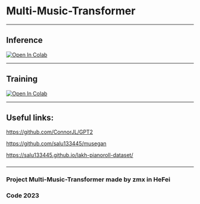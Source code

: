 # Multi-Music-Transformer


***

## Inference

[![Open In Colab][colab-badge]][colab-notebook]

[colab-notebook]: <https://colab.research.google.com/github/zmx110110/Multi-Music-Transformer/blob/main/Inference.ipynb>
[colab-badge]: <https://colab.research.google.com/assets/colab-badge.svg>

***

## Training

[![Open In Colab][colab-badge]][colab-notebook1]

[colab-notebook1]: <https://colab.research.google.com/github/zmx110110/Multi-Music-Transformer/blob/main/Training.ipynb>
[colab-badge]: <https://colab.research.google.com/assets/colab-badge.svg>

***

## Useful links:
https://github.com/ConnorJL/GPT2

https://github.com/salu133445/musegan

https://salu133445.github.io/lakh-pianoroll-dataset/
### 
### 

***

### Project Multi-Music-Transformer made by zmx in HeFei 
###  Code 2023
